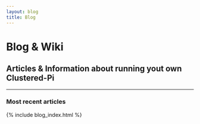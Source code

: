 ```yaml
---
layout: blog
title: Blog
---
```


# Blog & Wiki
## Articles & Information about running yout own Clustered-Pi 
---
### Most recent articles

{% include blog_index.html %}